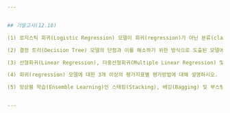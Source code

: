 ```yaml
---


## 기말고사(12.18)

(1) 로지스틱 회귀(Logistic Regression) 모델이 회귀(regression)가 아닌 분류(classification) 모델로 구분되는 이유를 설명하시오.

(2) 결정 트리(Decision Tree) 모델의 단점과 이를 해소하기 위한 방식으로 도출된 모델에 대해 설명하시오.

(3) 선형회귀(Linear Regression), 다중선형회귀(Multiple Linear Regression) 및 다항선형회귀(Polynomial Linear Regression)의 차이점을 설명하시오.

(4) 회귀(regression) 모델에 대한 3개 이상의 평가지표별 평가방법에 대해 설명하시오.

(5) 앙상블 학습(Ensemble Learning)인 스태킹(Stacking), 배깅(Bagging) 및 부스팅(Boosting) 수행 방법에 대해 설명하시오.


---
```

